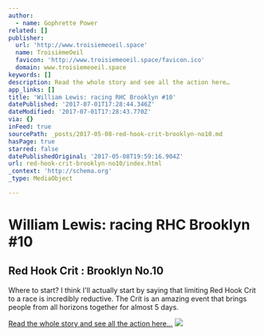 ```yaml
---
author:
  - name: Gophrette Power
related: []
publisher:
  url: 'http://www.troisiemeoeil.space'
  name: TroisièmeOeil
  favicon: 'http://www.troisiemeoeil.space/favicon.ico'
  domain: www.troisiemeoeil.space
keywords: []
description: Read the whole story and see all the action here…
app_links: []
title: 'William Lewis: racing RHC Brooklyn #10'
datePublished: '2017-07-01T17:28:44.346Z'
dateModified: '2017-07-01T17:28:43.770Z'
via: {}
inFeed: true
sourcePath: _posts/2017-05-08-red-hook-crit-brooklyn-no10.md
hasPage: true
starred: false
datePublishedOriginal: '2017-05-08T19:59:16.904Z'
url: red-hook-crit-brooklyn-no10/index.html
_context: 'http://schema.org'
_type: MediaObject

---
```

# William Lewis: racing RHC Brooklyn \#10

<article style=""><h1>Red Hook Crit : Brooklyn No.10</h1><p>Where to start? I think I'll actually start by saying that limiting Red Hook Crit to a race is incredibly reductive. The Crit is an amazing event that brings people from all horizons together for almost 5 days.</p></article>

[Read the whole story and see all the action here...][0]
![](https://the-grid-user-content.s3-us-west-2.amazonaws.com/24830cbc-3b66-4423-b673-1bdfbf44967f.jpg)

[0]: http://www.troisiemeoeil.space/rchbk10 "Read more..."